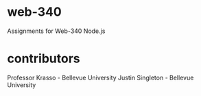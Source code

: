 # web-340
Assignments for Web-340 Node.js
# contributors
Professor Krasso - Bellevue University
Justin Singleton - Bellevue University
